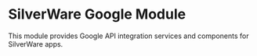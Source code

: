 # SilverWare Google Module

This module provides Google API integration services and components for SilverWare apps.
